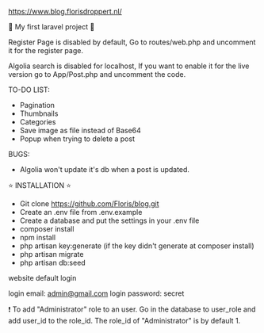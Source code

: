 https://www.blog.florisdroppert.nl/

:tada: My first laravel project :tada:

Register Page is disabled by default,
Go to routes/web.php and uncomment it for the register page.

Algolia search is disabled for localhost,
If you want to enable it for the live version go to App/Post.php and uncomment the code.



TO-DO LIST:

- Pagination
- Thumbnails
- Categories
- Save image as file instead of Base64
- Popup when trying to delete a post



BUGS:

- Algolia won't update it's db when a post is updated.



:star: INSTALLATION :star:

- Git clone https://github.com/Floris/blog.git
- Create an .env file from .env.example
- Create a database and put the settings in your .env file
- composer install
- npm install
- php artisan key:generate (if the key didn't generate at composer install)
- php artisan migrate
- php artisan db:seed

website default login

login email: admin@gmail.com
login password: secret

:exclamation: To add "Administrator" role to an user. Go in the database to user_role and add user_id to the role_id. The role_id of "Administrator" is by default 1.
